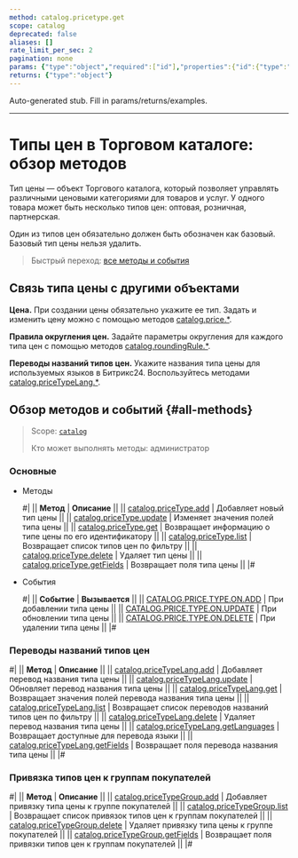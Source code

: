 ```yaml
---
method: catalog.pricetype.get
scope: catalog
deprecated: false
aliases: []
rate_limit_per_sec: 2
pagination: none
params: {"type":"object","required":["id"],"properties":{"id":{"type":"integer"}}}
returns: {"type":"object"}
---
```


Auto-generated stub. Fill in params/returns/examples.

---

# Типы цен в Торговом каталоге: обзор методов

Тип цены — объект Торгового каталога, который позволяет управлять различными ценовыми категориями для товаров и услуг. У одного товара может быть несколько типов цен: оптовая, розничная, партнерская.

Один из типов цен обязательно должен быть обозначен как базовый. Базовый тип цены нельзя удалить.

> Быстрый переход: [все методы и события](#all-methods) 

## Связь типа цены с другими объектами

**Цена.** При создании цены обязательно укажите ее тип. Задать и изменить цену можно с помощью методов [catalog.price.*](../price/index.md). 

**Правила округления цен.** Задайте параметры округления для каждого типа цен с помощью методов [catalog.roundingRule.*](../rounding-rule/index.md).

**Переводы названий типов цен.** Укажите названия типа цены для используемых языков в Битрикс24. Воспользуйтесь методами [catalog.priceTypeLang.*](./price-type-lang/index.md).

## Обзор методов и событий {#all-methods}

> Scope: [`catalog`](../../scopes/permissions.md)
>
> Кто может выполнять методы: администратор

### Основные



- Методы

    #|
    || **Метод** | **Описание** ||
    || [catalog.priceType.add](./catalog-price-type-add.md) | Добавляет новый тип цены ||
    || [catalog.priceType.update](./catalog-price-type-update.md) | Изменяет значения полей типа цены ||
    || [catalog.priceType.get](./catalog-price-type-get.md) | Возвращает информацию о типе цены по его идентификатору ||
    || [catalog.priceType.list](./catalog-price-type-list.md) | Возвращает список типов цен по фильтру ||
    || [catalog.priceType.delete](./catalog-price-type-delete.md) | Удаляет тип цены ||
    || [catalog.priceType.getFields](./catalog-price-type-get-fields.md) | Возвращает поля типа цены ||
    |#

- События

    #|
    || **Событие** | **Вызывается** ||
    || [CATALOG.PRICE.TYPE.ON.ADD](./events/catalog-price-type-on-add.md) | При добавлении типа цены ||
    || [CATALOG.PRICE.TYPE.ON.UPDATE](./events/catalog-price-type-on-update.md) | При обновлении типа цены ||
    || [CATALOG.PRICE.TYPE.ON.DELETE](./events/catalog-price-type-on-delete.md) | При удалении типа цены ||
    |#



### Переводы названий типов цен

#|
|| **Метод** | **Описание** ||
|| [catalog.priceTypeLang.add](./price-type-lang/catalog-price-type-lang-add.md) | Добавляет перевод названия типа цены ||
|| [catalog.priceTypeLang.update](./price-type-lang/catalog-price-type-lang-update.md) | Обновляет перевод названия типа цены ||
|| [catalog.priceTypeLang.get](./price-type-lang/catalog-price-type-lang-get.md) | Возвращает значения полей перевода названия типа цены ||
|| [catalog.priceTypeLang.list](./price-type-lang/catalog-price-type-lang-list.md) | Возвращает список переводов названий типов цен по фильтру ||
|| [catalog.priceTypeLang.delete](./price-type-lang/catalog-price-type-lang-delete.md) | Удаляет перевод названия типа цены ||
|| [catalog.priceTypeLang.getLanguages](./price-type-lang/catalog-price-type-lang-get-languages.md) | Возвращает доступные для перевода языки ||
|| [catalog.priceTypeLang.getFields](./price-type-lang/catalog-price-type-lang-get-fields.md) | Возвращает поля перевода названия типа цены ||
|#

### Привязка типов цен к группам покупателей

#|
|| **Метод** | **Описание** ||
|| [catalog.priceTypeGroup.add](./price-type-group/catalog-price-type-group-add.md) | Добавляет привязку типа цены к группе покупателей ||
|| [catalog.priceTypeGroup.list](./price-type-group/catalog-price-type-group-list.md) | Возвращает список привязок типов цен к группам покупателей ||
|| [catalog.priceTypeGroup.delete](./price-type-group/catalog-price-type-group-delete.md) | Удаляет привязку типа цены к группе покупателей ||
|| [catalog.priceTypeGroup.getFields](./price-type-group/catalog-price-type-group-get-fields.md) | Возвращает поля привязки типов цен к группам покупателей ||
|#

